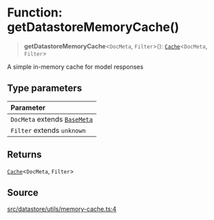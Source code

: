 # Function: getDatastoreMemoryCache()

> **getDatastoreMemoryCache**\<`DocMeta`, `Filter`\>(): [`Cache`](../namespaces/Datastore/interfaces/Cache.md)\<`DocMeta`, `Filter`\>

A simple in-memory cache for model responses

## Type parameters

| Parameter |
| :------ |
| `DocMeta` extends [`BaseMeta`](../namespaces/Datastore/type-aliases/BaseMeta.md) |
| `Filter` extends `unknown` |

## Returns

[`Cache`](../namespaces/Datastore/interfaces/Cache.md)\<`DocMeta`, `Filter`\>

## Source

[src/datastore/utils/memory-cache.ts:4](https://github.com/dexaai/llm-tools/blob/eeaf162/src/datastore/utils/memory-cache.ts#L4)
